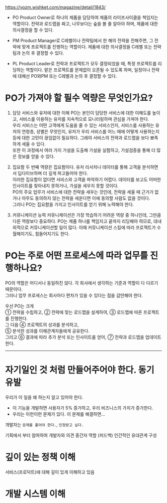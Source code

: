 https://yozm.wishket.com/magazine/detail/1843/

- PO
  Product Owner로 하나의 제품을 담당하여 제품의 라이프사이클을 책임지는 역할이다. 전략과 로드맵을 짜고, 나무보다는 숲을 볼 줄 알아야 하며, 제품에 대한 의사결정을 할 수 있다.

- PM
  Product Manager로 C레벨이나 전략팀에서 한 해의 전략을 전해주면, 그 전략에 맞게 프로젝트를 진행하는 역할이다. 제품에 대한 의사결정을 C레벨 또는 전략팀과 논의 후 결정할 수 있다.

- PL
  Product Leader로 전략과 프로젝트가 모두 결정되었을 때, 특정 프로젝트를 리딩하는 역할이다. 맡은 프로젝트를 문제없이 오픈될 수 있도록 하며, 일정이나 전략에 대해선 PO와PM 또는 C레벨과 논의 후 결정할 수 있다.

# PO가 가져야 할 필수 역량은 무엇인가요?

1. 담당 서비스와 유저에 대한 이해
   PO는 본인이 담당한 서비스에 대한 이해도를 높이고, 서비스를 이용하는 유저를 지속적으로 모니터링하며 관심을 가져야 한다.  
   우리 서비스는 어떤 고객에게 도움을 줄 수 있는 서비스인지, 서비스를 사용하는 유저의 연령층, 성별은 무엇인지, 유저가 우리 서비스를 어느 때에 어떻게 사용하는지 등에 대한 고민이 끊임없이 필요하다. 그래야 서비스의 전략과 로드맵을 보다 뾰족하게 세울 수 있다.  
   또한 이 과정에서 여러 가지 가설을 도출해 가설을 실험하고, 가설검증을 통해 더 많은 정보를 얻을 수 있다.

2. 집요함
   두 번째 역량은 집요함이다. 유저 리서치나 데이터를 통해 고객을 분석하면서 딥다이브하며 더 깊게 파고들어야 한다.  
   이러한 집요함이 없다면 서비스와 고객을 파악하기 어렵다. 데이터를 보고도 어떠한 인사이트를 찾아내지 못하거나, 가설을 세우지 못할 것이다.  
   PO의 주요 업무가 서비스에 대한 전략을 세우는 것인데, 전략을 세울 때 근거가 없거나 아무도 동의하지 않는 전략을 세운다면 이에 동의할 사람도 없을 것이다.  
   그러니 PO는 집요함을 가지고 인사이트를 얻기 위해 노력해야 한다.

3. 커뮤니케이션 능력
   커뮤니케이션은 가장 학습하기 어려운 역량 중 하나인데, 그만큼 다른 역량보다 중요하다. PO는 제품 하나를 책임지고 끝까지 리딩해야 하므로, 대내외적으로 커뮤니케이션할 일이 많다. 이때 커뮤니케이션 스킬에 따라 프로젝트가 수월해지기도, 힘들어지기도 한다.

# PO는 주로 어떤 프로세스에 따라 업무를 진행하나요?

PO의 역할은 어디서나 동일하진 않다. 각 회사에서 생각하는 기준과 역할이 다 다르기 때문이다.  
그러니 업무 프로세스는 회사마다 편차가 있을 수 있다는 점을 감안해야 한다.

우선 PO는 크게  
① 전략을 수립하고,
② 전략에 맞는 로드맵을 설계하여,
③ 로드맵에 따른 프로젝트를 진행한다.  
그 다음 ④ 프로젝트의 성과를 분석하고,  
⑤ 분석한 성과를 이해관계자들에게 공유한다.  
그리고 ⑥ 결과에 따라 추가 분석 또는 인사이트를 얻어,
⑦ 전략과 로드맵을 업데이트한다.

---

# 자기일인 것 처럼 만들어주어야 한다. 동기유발

우리가 이 일을 왜 하는지 알고 있어야 한다.

- 이 기능을 개발하면 사용자가 5% 증가하고, 우리 비즈니스의 가치가 증가한다.
- 우리는 이런이런 문제가 있다. 이 문제를 해결하면...

개발자는 `문제를 풀어야 한다.`, `인정받고 싶다.`

기획에서 부터 참여하여 개발자와 의견 중간자 역할 (피드백)
인간적인 유대관계 구성

# 깊이 있는 정책 이해

서비스(프로덕트)에 대해 깊이 있게 이해하고 있음

# 개발 시스템 이해
